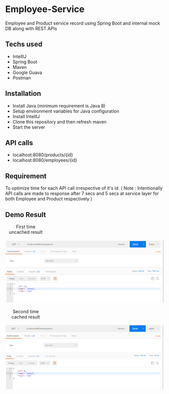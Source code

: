 # Employee-Service

Employee and Product service record  using Spring Boot and internal mock DB along with REST APIs

## Techs used

- IntellIJ
- Spring Boot
- Maven
- Google Guava
- Postman

## Installation

- Install Java (minimum requirement is Java 8)
- Setup environment variables for Java configuration
- Install IntellIJ
- Clone this repository and then refresh maven
- Start the server

## API calls

- localhost:8080/products/{id}
- localhost:8080/employees/{id}

## Requirement

To optimize time for each API call irrespective of it's id. ( Note : Intentionally API calls are made to response after 7 secs and 5 secs at service layer for both Employee and Product respectively )

## Demo Result

<div style='width: 130px; text-align: center;'>First time uncached result</div>
<br>
<img src = "/src/main/resources/Achieved Result/First time.png">
<br>
<br>

<div style='width: 130px; text-align: center;'>Second time cached result</div>
<br>
<img src = "/src/main/resources/Achieved Result/Second time.png">

